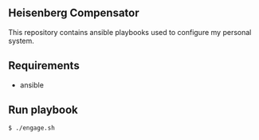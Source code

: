 Heisenberg Compensator
----------------------

This repository contains ansible playbooks used to configure my personal system.

## Requirements

* ansible

## Run playbook

```bash
$ ./engage.sh
```

